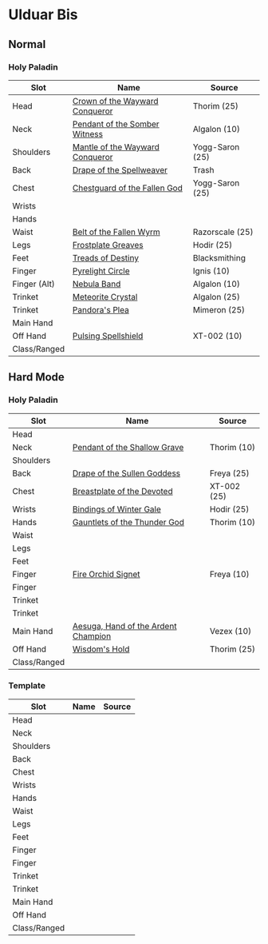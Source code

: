 # Ulduar Bis

## Normal


### Holy Paladin

|  Slot           | Name                                                                                   | Source                     |
|-----------------|--------------------------------------------------------------------------------------- |----------------------------|
| Head            | [Crown of the Wayward Conqueror](https://wotlk.evowow.com/?item=45638)                 | Thorim (25)                |
| Neck            | [Pendant of the Somber Witness](https://wotlk.evowow.com/?item=46047)                  | Algalon (10)               |
| Shoulders       | [Mantle of the Wayward Conqueror](https://wotlk.evowow.com/?item=45656)                | Yogg-Saron (25)            |
| Back            | [Drape of the Spellweaver](https://wotlk.evowow.com/?item=46341)                       | Trash                      |
| Chest           | [Chestguard of the Fallen God](https://wotlk.evowow.com/?item=45531)                   | Yogg-Saron (25)            |
| Wrists          |                                                                                        |                            |
| Hands           |                                                                                        |                            |
| Waist           | [Belt of the Fallen Wyrm](https://wotlk.evowow.com/?item=45151)                        | Razorscale (25)            |
| Legs            | [Frostplate Greaves](https://wotlk.evowow.com/?item=45452)                             | Hodir (25)                 |
| Feet            | [Treads of Destiny](https://wotlk.evowow.com/?item=45561)                              | Blacksmithing              |
| Finger          | [Pyrelight Circle](https://wotlk.evowow.com/?item=45168)                               | Ignis (10)                 |
| Finger (Alt)    | [Nebula Band](https://wotlk.evowow.com/?item=46046)                                    | Algalon (10)               |
| Trinket         | [Meteorite Crystal](https://wotlk.evowow.com/?item=46051)                              | Algalon (25)               |
| Trinket         | [Pandora's Plea](https://wotlk.evowow.com/?item=45490)                                 | Mimeron (25)               |
| Main Hand       |                                                                                        |                            |
| Off Hand        | [Pulsing Spellshield](https://wotlk.evowow.com/?item=45682)                            | XT-002 (10)                |
| Class/Ranged    |                                                                                        |                            |

## Hard Mode

### Holy Paladin
|  Slot           | Name                                                                                   | Source                     |
|-----------------|--------------------------------------------------------------------------------------- |----------------------------|
| Head            | []()                                                                                   |                            |
| Neck            | [Pendant of the Shallow Grave](https://wotlk.evowow.com/?item=45933)                   | Thorim (10)                |
| Shoulders       | []()                                                                                   |                            |
| Back            | [Drape of the Sullen Goddess](https://wotlk.evowow.com/?item=45486)                    | Freya (25)                 |
| Chest           | [Breastplate of the Devoted](https://wotlk.evowow.com/?item=45445)                     | XT-002 (25)                |
| Wrists          | [Bindings of Winter Gale](https://wotlk.evowow.com/?item=45460)                        | Hodir (25)                 |
| Hands           | [Gauntlets of the Thunder God](https://wotlk.evowow.com/?item=45928)                   | Thorim (10)                |
| Waist           | []()                                                                                   |                            |
| Legs            | []()                                                                                   |                            |
| Feet            | []()                                                                                   |                            |
| Finger          | [Fire Orchid Signet](https://wotlk.evowow.com/?item=45946)                             | Freya (10)                 |
| Finger          | []()                                                                                   |                            |
| Trinket         | []()                                                                                   |                            |
| Trinket         | []()                                                                                   |                            |
| Main Hand       | [Aesuga, Hand of the Ardent Champion](https://wotlk.evowow.com/?item=46035)            | Vezex (10)                 |
| Off Hand        | [Wisdom's Hold](https://wotlk.evowow.com/?item=45470)                                  | Thorim (25)                |
| Class/Ranged    | []()                                                                                   |                            |

### Template
|  Slot           | Name                                                                                   | Source                     |
|-----------------|--------------------------------------------------------------------------------------- |----------------------------|
| Head            | []()                                                                                   |                            |
| Neck            | []()                                                                                   |                            |
| Shoulders       | []()                                                                                   |                            |
| Back            | []()                                                                                   |                            |
| Chest           | []()                                                                                   |                            |
| Wrists          | []()                                                                                   |                            |
| Hands           | []()                                                                                   |                            |
| Waist           | []()                                                                                   |                            |
| Legs            | []()                                                                                   |                            |
| Feet            | []()                                                                                   |                            |
| Finger          | []()                                                                                   |                            |
| Finger          | []()                                                                                   |                            |
| Trinket         | []()                                                                                   |                            |
| Trinket         | []()                                                                                   |                            |
| Main Hand       | []()                                                                                   |                            |
| Off Hand        | []()                                                                                   |                            |
| Class/Ranged    | []()                                                                                   |                            |
